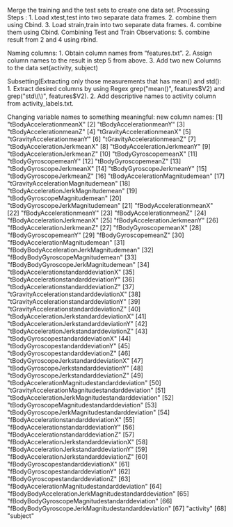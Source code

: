 Merge the training and the test sets to create one data set. Processing Steps : 1. Load xtest,test into two separate data frames. 2. combine them using Cbind. 3. Load strain,train into two separate data frames. 4. combine them using Cbind. Combining Test and Train Observations: 5. combine result from 2 and 4 using rbind.

Naming columns: 1. Obtain column names from “features.txt”. 2. Assign column names to the result in step 5 from above. 3. Add two new Columns to the data set(activity, subject)

Subsetting(Extracting only those measurements that has mean() and std(): 1. Extract desired columns by using Regex grep("mean\(\)", features$V2) and grep("std\(\)", features$V2). 2. Add descriptive names to activity column from activity_labels.txt.

Changing variable names to something meaningful: new column names: [1] "tBodyAccelerationmeanX"
[2] "tBodyAccelerationmeanY"
[3] "tBodyAccelerationmeanZ"
[4] "tGravityAccelerationmeanX"
[5] "tGravityAccelerationmeanY"
[6] "tGravityAccelerationmeanZ"
[7] "tBodyAccelerationJerkmeanX"
[8] "tBodyAccelerationJerkmeanY"
[9] "tBodyAccelerationJerkmeanZ"
[10] "tBodyGyroscopemeanX"
[11] "tBodyGyroscopemeanY"
[12] "tBodyGyroscopemeanZ"
[13] "tBodyGyroscopeJerkmeanX"
[14] "tBodyGyroscopeJerkmeanY"
[15] "tBodyGyroscopeJerkmeanZ"
[16] "tBodyAccelerationMagnitudemean"
[17] "tGravityAccelerationMagnitudemean"
[18] "tBodyAccelerationJerkMagnitudemean"
[19] "tBodyGyroscopeMagnitudemean"
[20] "tBodyGyroscopeJerkMagnitudemean"
[21] "fBodyAccelerationmeanX"
[22] "fBodyAccelerationmeanY"
[23] "fBodyAccelerationmeanZ"
[24] "fBodyAccelerationJerkmeanX"
[25] "fBodyAccelerationJerkmeanY"
[26] "fBodyAccelerationJerkmeanZ"
[27] "fBodyGyroscopemeanX"
[28] "fBodyGyroscopemeanY"
[29] "fBodyGyroscopemeanZ"
[30] "fBodyAccelerationMagnitudemean"
[31] "fBodyBodyAccelerationJerkMagnitudemean"
[32] "fBodyBodyGyroscopeMagnitudemean"
[33] "fBodyBodyGyroscopeJerkMagnitudemean"
[34] "tBodyAccelerationstandarddeviationX"
[35] "tBodyAccelerationstandarddeviationY"
[36] "tBodyAccelerationstandarddeviationZ"
[37] "tGravityAccelerationstandarddeviationX"
[38] "tGravityAccelerationstandarddeviationY"
[39] "tGravityAccelerationstandarddeviationZ"
[40] "tBodyAccelerationJerkstandarddeviationX"
[41] "tBodyAccelerationJerkstandarddeviationY"
[42] "tBodyAccelerationJerkstandarddeviationZ"
[43] "tBodyGyroscopestandarddeviationX"
[44] "tBodyGyroscopestandarddeviationY"
[45] "tBodyGyroscopestandarddeviationZ"
[46] "tBodyGyroscopeJerkstandarddeviationX"
[47] "tBodyGyroscopeJerkstandarddeviationY"
[48] "tBodyGyroscopeJerkstandarddeviationZ"
[49] "tBodyAccelerationMagnitudestandarddeviation"
[50] "tGravityAccelerationMagnitudestandarddeviation"
[51] "tBodyAccelerationJerkMagnitudestandarddeviation"
[52] "tBodyGyroscopeMagnitudestandarddeviation"
[53] "tBodyGyroscopeJerkMagnitudestandarddeviation"
[54] "fBodyAccelerationstandarddeviationX"
[55] "fBodyAccelerationstandarddeviationY"
[56] "fBodyAccelerationstandarddeviationZ"
[57] "fBodyAccelerationJerkstandarddeviationX"
[58] "fBodyAccelerationJerkstandarddeviationY"
[59] "fBodyAccelerationJerkstandarddeviationZ"
[60] "fBodyGyroscopestandarddeviationX"
[61] "fBodyGyroscopestandarddeviationY"
[62] "fBodyGyroscopestandarddeviationZ"
[63] "fBodyAccelerationMagnitudestandarddeviation"
[64] "fBodyBodyAccelerationJerkMagnitudestandarddeviation" [65] "fBodyBodyGyroscopeMagnitudestandarddeviation"
[66] "fBodyBodyGyroscopeJerkMagnitudestandarddeviation"
[67] "activity"
[68] "subject"
